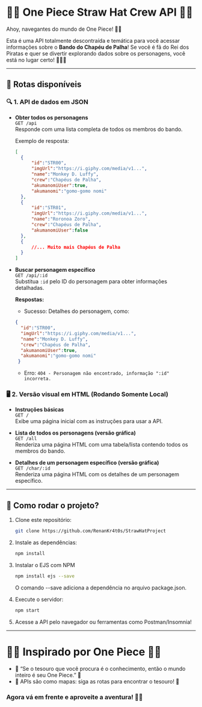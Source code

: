# 🏴‍☠️ One Piece Straw Hat Crew API 🏴‍☠️  

Ahoy, navegantes do mundo de One Piece! 🚢🌊  

Esta é uma API totalmente descontraída e temática para você acessar informações sobre o **Bando do Chapéu de Palha**! Se você é fã do Rei dos Piratas e quer se divertir explorando dados sobre os personagens, você está no lugar certo! 🏴‍☠️✨  

---

## 🚀 **Rotas disponíveis**  

### 🔍 **1. API de dados em JSON**  

- **Obter todos os personagens**  
  `GET /api`  
  Responde com uma lista completa de todos os membros do bando.  

  Exemplo de resposta:  
  ```json
  [
    {
        "id":"STR00",
        "imgUrl":"https://i.giphy.com/media/v1...",
        "name":"Monkey D. Luffy",
        "crew":"Chapéus de Palha",
        "akumanomiUser":true,
        "akumanomi":"gomo-gomo nomi"
    },
    {
        "id":"STR01",
        "imgUrl":"https://i.giphy.com/media/v1...",
        "name":"Roronoa Zoro",
        "crew":"Chapéus de Palha",
        "akumanomiUser":false
    },
    {
        //... Muito mais Chapéus de Palha
    }
  ]
- **Buscar personagem específico**  
  `GET /api/:id`  
  Substitua `:id` pelo ID do personagem para obter informações detalhadas.  

  **Respostas:**  
  - Sucesso: Detalhes do personagem, como:
  ```json
  {
    "id":"STR00",
    "imgUrl":"https://i.giphy.com/media/v1...",
    "name":"Monkey D. Luffy",
    "crew":"Chapéus de Palha",
    "akumanomiUser":true,
    "akumanomi":"gomo-gomo nomi"
   }
  ```
  - Erro: `404 - Personagem não encontrado, informação ":id" incorreta.`  

### 🖥️ **2. Versão visual em HTML (Rodando Somente Local)**  

- **Instruções básicas**  
  `GET /`  
  Exibe uma página inicial com as instruções para usar a API.  

- **Lista de todos os personagens (versão gráfica)**  
  `GET /all`  
  Renderiza uma página HTML com uma tabela/lista contendo todos os membros do bando.  

- **Detalhes de um personagem específico (versão gráfica)**  
  `GET /char/:id`  
  Renderiza uma página HTML com os detalhes de um personagem específico.  

---

## 🎯 **Como rodar o projeto?**  

1. Clone este repositório:  
   ```bash
   git clone https://github.com/RenanKr4t0s/StrawHatProject

2. Instale as dependências:

    ```bash
    npm install
    ```

3. Instalar o EJS com NPM

    ```bash
    npm install ejs --save
    ```
    O comando --save adiciona a dependência no arquivo package.json.

4. Execute o servidor:

    ```bash
    npm start
    ```
5. Acesse a API pelo navegador ou ferramentas como Postman/Insomnia!

---

# 🏴‍☠️ Inspirado por One Piece 🏴‍☠️

- 🌟 “Se o tesouro que você procura é o conhecimento, então o mundo inteiro é seu One Piece.” 👒
- 📜 APIs são como mapas: siga as rotas para encontrar o tesouro! 🍊

### Agora vá em frente e aproveite a aventura! 🌊⛵